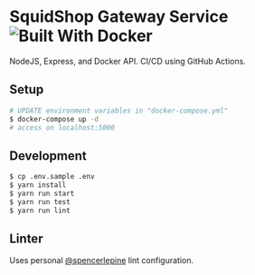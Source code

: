 # SquidShop Gateway Service ![Built With Docker](https://img.shields.io/badge/Built_With-Docker-informational?style=flat&logo=docker)

NodeJS, Express, and Docker API. CI/CD using GitHub Actions.
## Setup
```sh
# UPDATE environment variables in "docker-compose.yml"
$ docker-compose up -d
# access on localhost:5000
```

## Development
```sh
$ cp .env.sample .env
$ yarn install
$ yarn run start
$ yarn run test
$ yarn run lint
```

## Linter
Uses personal [@spencerlepine](https://github.com/spencerlepine/lint-config) lint configuration.